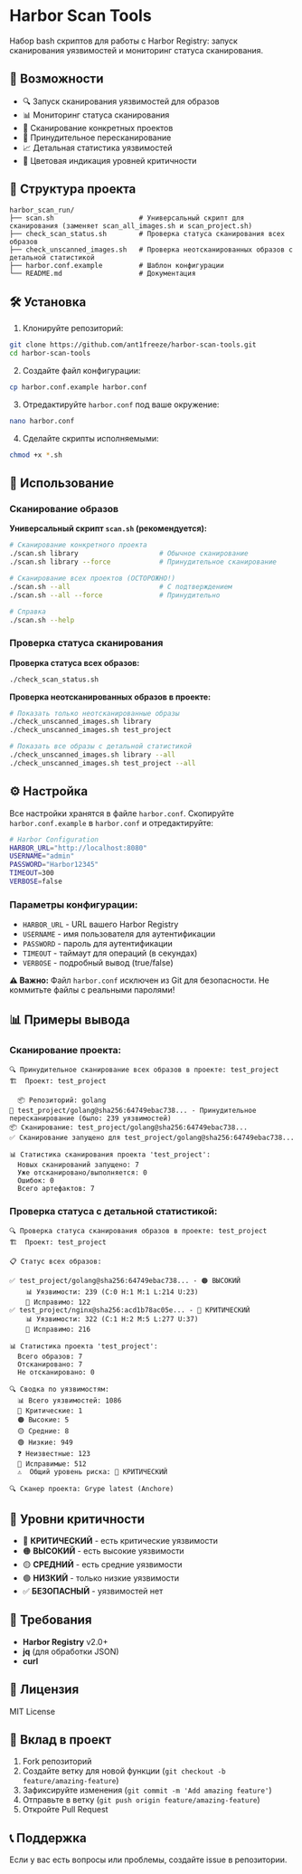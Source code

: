 # Harbor Scan Tools

Набор bash скриптов для работы с Harbor Registry: запуск сканирования уязвимостей и мониторинг статуса сканирования.

## 🚀 Возможности

- 🔍 Запуск сканирования уязвимостей для образов
- 📊 Мониторинг статуса сканирования
- 🎯 Сканирование конкретных проектов
- 🔄 Принудительное пересканирование
- 📈 Детальная статистика уязвимостей
- 🎨 Цветовая индикация уровней критичности

## 📁 Структура проекта

```
harbor_scan_run/
├── scan.sh                     # Универсальный скрипт для сканирования (заменяет scan_all_images.sh и scan_project.sh)
├── check_scan_status.sh        # Проверка статуса сканирования всех образов
├── check_unscanned_images.sh   # Проверка неотсканированных образов с детальной статистикой
├── harbor.conf.example         # Шаблон конфигурации
└── README.md                   # Документация
```

## 🛠️ Установка

1. Клонируйте репозиторий:
```bash
git clone https://github.com/ant1freeze/harbor-scan-tools.git
cd harbor-scan-tools
```

2. Создайте файл конфигурации:
```bash
cp harbor.conf.example harbor.conf
```

3. Отредактируйте `harbor.conf` под ваше окружение:
```bash
nano harbor.conf
```

4. Сделайте скрипты исполняемыми:
```bash
chmod +x *.sh
```

## 📖 Использование

### Сканирование образов

**Универсальный скрипт `scan.sh` (рекомендуется):**

```bash
# Сканирование конкретного проекта
./scan.sh library                    # Обычное сканирование
./scan.sh library --force            # Принудительное сканирование

# Сканирование всех проектов (ОСТОРОЖНО!)
./scan.sh --all                      # С подтверждением
./scan.sh --all --force              # Принудительно

# Справка
./scan.sh --help
```


### Проверка статуса сканирования

**Проверка статуса всех образов:**
```bash
./check_scan_status.sh
```

**Проверка неотсканированных образов в проекте:**
```bash
# Показать только неотсканированные образы
./check_unscanned_images.sh library
./check_unscanned_images.sh test_project

# Показать все образы с детальной статистикой
./check_unscanned_images.sh library --all
./check_unscanned_images.sh test_project --all
```

## ⚙️ Настройка

Все настройки хранятся в файле `harbor.conf`. Скопируйте `harbor.conf.example` в `harbor.conf` и отредактируйте:

```bash
# Harbor Configuration
HARBOR_URL="http://localhost:8080"
USERNAME="admin"
PASSWORD="Harbor12345"
TIMEOUT=300
VERBOSE=false
```

### Параметры конфигурации:

- `HARBOR_URL` - URL вашего Harbor Registry
- `USERNAME` - имя пользователя для аутентификации
- `PASSWORD` - пароль для аутентификации
- `TIMEOUT` - таймаут для операций (в секундах)
- `VERBOSE` - подробный вывод (true/false)

**⚠️ Важно:** Файл `harbor.conf` исключен из Git для безопасности. Не коммитьте файлы с реальными паролями!

## 📊 Примеры вывода

### Сканирование проекта:
```
🔍 Принудительное сканирование всех образов в проекте: test_project
🏗️  Проект: test_project

  📦 Репозиторий: golang
🔄 test_project/golang@sha256:64749ebac738... - Принудительное пересканирование (было: 239 уязвимостей)
📦 Сканирование: test_project/golang@sha256:64749ebac738...
✅ Сканирование запущено для test_project/golang@sha256:64749ebac738...

📊 Статистика сканирования проекта 'test_project':
  Новых сканирований запущено: 7
  Уже отсканировано/выполняется: 0
  Ошибок: 0
  Всего артефактов: 7
```

### Проверка статуса с детальной статистикой:
```
🔍 Проверка статуса сканирования образов в проекте: test_project
🏗️  Проект: test_project

📋 Статус всех образов:

✅ test_project/golang@sha256:64749ebac738... - 🟠 ВЫСОКИЙ
    📊 Уязвимости: 239 (C:0 H:1 M:1 L:214 U:23)
    🔧 Исправимо: 122
✅ test_project/nginx@sha256:acd1b78ac05e... - 🔴 КРИТИЧЕСКИЙ
    📊 Уязвимости: 322 (C:1 H:2 M:5 L:277 U:37)
    🔧 Исправимо: 216

📊 Статистика проекта 'test_project':
  Всего образов: 7
  Отсканировано: 7
  Не отсканировано: 0

🔍 Сводка по уязвимостям:
  📊 Всего уязвимостей: 1086
  🔴 Критические: 1
  🟠 Высокие: 5
  🟡 Средние: 8
  🟢 Низкие: 949
  ❓ Неизвестные: 123
  🔧 Исправимые: 512
  ⚠️  Общий уровень риска: 🔴 КРИТИЧЕСКИЙ

🔍 Сканер проекта: Grype latest (Anchore)
```

## 🎨 Уровни критичности

- 🔴 **КРИТИЧЕСКИЙ** - есть критические уязвимости
- 🟠 **ВЫСОКИЙ** - есть высокие уязвимости
- 🟡 **СРЕДНИЙ** - есть средние уязвимости
- 🟢 **НИЗКИЙ** - только низкие уязвимости
- ✅ **БЕЗОПАСНЫЙ** - уязвимостей нет

## 🔧 Требования

- **Harbor Registry** v2.0+
- **jq** (для обработки JSON)
- **curl**

## 📝 Лицензия

MIT License

## 🤝 Вклад в проект

1. Fork репозиторий
2. Создайте ветку для новой функции (`git checkout -b feature/amazing-feature`)
3. Зафиксируйте изменения (`git commit -m 'Add amazing feature'`)
4. Отправьте в ветку (`git push origin feature/amazing-feature`)
5. Откройте Pull Request

## 📞 Поддержка

Если у вас есть вопросы или проблемы, создайте issue в репозитории.